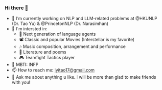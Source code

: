### Hi there 👋

- 🔭 I’m currently working on NLP and LLM-related problems at @HKUNLP (Dr. Tao Yu) & @PrincetonNLP (Dr. Narasimhan)
- 💖 I'm intersted in:
  - 🐬 Next generation of language agents
  - 📽️ Classic and popular Movies (Interstellar is my favorite)
  - 🎶 Music composition, arrangement and performance
  - 📖 Literature and poems
  - 🎮 Teamfight Tactics player
- 🦋 MBTI: INFP
- 📫 How to reach me: lyitao17@gmail.com
- 💬 Ask me about anything u like. I will be more than glad to make friends with you!
<!--
**taogoddd/taogoddd** is a ✨ _special_ ✨ repository because its `README.md` (this file) appears on your GitHub profile.

Here are some ideas to get you started:

- 🌱 I’m currently learning ...
- 👯 I’m looking to collaborate on ...
- 🤔 I’m looking for help with ...
- 💬 Ask me about ...

- 😄 Pronouns: ...
- ⚡ Fun fact: ...
-->
